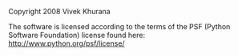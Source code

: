 Copyright 2008 Vivek Khurana

The software is licensed according to the terms of the PSF (Python Software Foundation) license found here: http://www.python.org/psf/license/